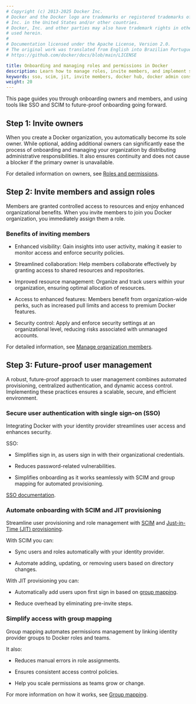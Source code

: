```yaml
---
# Copyright (c) 2013-2025 Docker Inc.
# Docker and the Docker logo are trademarks or registered trademarks of Docker,
# Inc. in the United States and/or other countries.
# Docker, Inc. and other parties may also have trademark rights in other terms
# used herein.
#
# Documentation licensed under the Apache License, Version 2.0.
# The original work was translated from English into Brazilian Portuguese.
# https://github.com/docker/docs/blob/main/LICENSE

title: Onboarding and managing roles and permissions in Docker
description: Learn how to manage roles, invite members, and implement scalable access control in Docker for secure and efficient collaboration.
keywords: sso, scim, jit, invite members, docker hub, docker admin console, onboarding, security
weight: 20
---
```

This page guides you through onboarding owners and members, and using tools like SSO and SCIM to future-proof onboarding going forward.

## Step 1: Invite owners

When you create a Docker organization, you automatically become its sole owner. While optional, adding additional owners can significantly ease the process of onboarding and managing your organization by distributing administrative responsibilities. It also ensures continuity and does not cause a blocker if the primary owner is unavailable.

For detailed information on owners, see [Roles and permissions](/manuals/security/for-admins/roles-and-permissions.md).

## Step 2: Invite members and assign roles

Members are granted controlled access to resources and enjoy enhanced organizational benefits. When you invite members to join you Docker organization, you immediately assign them a role.

### Benefits of inviting members

 - Enhanced visibility: Gain insights into user activity, making it easier to monitor access and enforce security policies.

 - Streamlined collaboration: Help members collaborate effectively by granting access to shared resources and repositories.

 - Improved resource management: Organize and track users within your organization, ensuring optimal allocation of resources.

 - Access to enhanced features: Members benefit from organization-wide perks, such as increased pull limits and access to premium Docker features.

 - Security control: Apply and enforce security settings at an organizational level, reducing risks associated with unmanaged accounts.

For detailed information, see [Manage organization members](/manuals/admin/organization/members.md).

## Step 3: Future-proof user management

A robust, future-proof approach to user management combines automated provisioning, centralized authentication, and dynamic access control. Implementing these practices ensures a scalable, secure, and efficient environment.

### Secure user authentication with single sign-on (SSO)

Integrating Docker with your identity provider streamlines user access and enhances security.

SSO:

 - Simplifies sign in, as users sign in with their organizational credentials.

 - Reduces password-related vulnerabilities.

 - Simplifies onboarding as it works seamlessly with SCIM and group mapping for automated provisioning.

[SSO documentation](/manuals/security/for-admins/single-sign-on/_index.md).

### Automate onboarding with SCIM and JIT provisioning

Streamline user provisioning and role management with [SCIM](/manuals/security/for-admins/provisioning/scim.md) and [Just-in-Time (JIT) provisioning](/manuals/security/for-admins/provisioning/just-in-time.md).

With SCIM you can:

 - Sync users and roles automatically with your identity provider.

 - Automate adding, updating, or removing users based on directory changes.

With JIT provisioning you can:

 - Automatically add users upon first sign in based on [group mapping](#simplify-access-with-group-mapping).

 - Reduce overhead by eliminating pre-invite steps.

### Simplify access with group mapping

Group mapping automates permissions management by linking identity provider groups to Docker roles and teams.

It also:

 - Reduces manual errors in role assignments.

 - Ensures consistent access control policies.

 - Help you scale permissions as teams grow or change.

For more information on how it works, see [Group mapping](/manuals/security/for-admins/provisioning/group-mapping.md).
